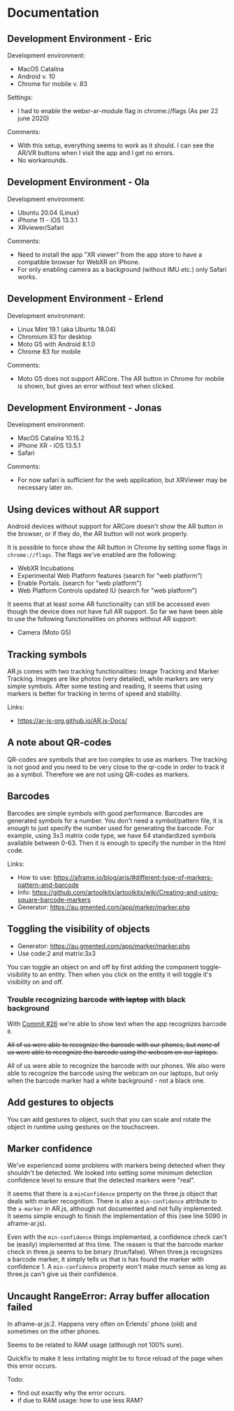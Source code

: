# Documentation

## Development Environment - Eric
Development environment:
* MacOS Catalina
* Android v. 10
* Chrome for mobile v. 83

Settings:
* I had to enable the webxr-ar-module flag in chrome://flags (As per 22 june 2020)

Comments:
* With this setup, everything seems to work as it should. I can see the AR/VR buttons when I visit the app and I get no errors.
* No workarounds.

## Development Environment - Ola
Development environment:
* Ubuntu 20.04 (Linux)
* iPhone 11 - iOS 13.3.1
* XRviewer/Safari

Comments:
* Need to install the app "XR viewer" from the app store to have a compatible browser for WebXR on iPhone.
* For only enabling camera as a background (without IMU etc.) only Safari works.

## Development Environment - Erlend
Development environment:
* Linux Mint 19.1 (aka Ubuntu 18.04)
* Chromium 83 for desktop
* Moto G5 with Android 8.1.0
* Chrome 83 for mobile

Comments:
* Moto G5 does not support ARCore. The AR button in Chrome for mobile is shown, but gives an error without text when clicked.

## Development Environment - Jonas
Development environment:
* MacOS Catalina 10.15.2
* iPhone XR - iOS 13.5.1
* Safari

Comments:
* For now safari is sufficient for the web application, but XRViewer may be necessary later on.

## Using devices without AR support

Android devices without support for ARCore doesn't show the AR button in the browser,
or if they do, the AR button will not work properly.

It is possible to force show the AR button in Chrome by setting some flags in `chrome://flags`.
The flags we've enabled are the following:
* WebXR Incubations
* Experimental Web Platform features (search for "web platform")
* Enable Portals. (search for "web platform")
* Web Platform Controls updated IU (search for "web platform")

It seems that at least some AR functionality can still be accessed even though the device does not have full AR support.
So far we have been able to use the following functionalities on phones without AR support:

* Camera (Moto G5)

## Tracking symbols
AR.js comes with two tracking functionalities: Image Tracking and Marker Tracking. Images are like photos (very detailed), while markers are very simple symbols. After some testing and reading, it seems that using markers is better for tracking in terms of speed and stability.

Links:
* https://ar-js-org.github.io/AR.js-Docs/

## A note about QR-codes
QR-codes are symbols that are too complex to use as markers. The tracking is not good and you need to be very close to the qr-code in order to track it as a symbol. Therefore we are not using QR-codes as markers.

## Barcodes
Barcodes are simple symbols with good performance. Barcodes are generated symbols for a number. You don't need a symbol/pattern file, it is enough to just specify the number used for generating the barcode. For example, using 3x3 matrix code type, we have 64 standardized symbols available between 0-63. Then it is enough to specify the number in the html code.

Links:
* How to use: https://aframe.io/blog/arjs/#different-type-of-markers-pattern-and-barcode
* Info: https://github.com/artoolkitx/artoolkitx/wiki/Creating-and-using-square-barcode-markers
* Generator: https://au.gmented.com/app/marker/marker.php


## Toggling the visibility of objects
* Generator: https://au.gmented.com/app/marker/marker.php
* Use code:2 and matrix:3x3

You can toggle an object on and off by first adding the component toggle-visibility to an entity. Then when you click on the entity it will toggle it's visibility on and off.

### Trouble recognizing barcode ~~with laptop~~ with black background
With [Commit #26](https://github.com/equinor/eit-web-ar/commit/3c82867d0a231d38d44d794825fe564e65f36a39) we're able to show text when the app recognizes barcode `0`.

~~All of us were able to recognize the barcode with our phones, but none of us were able to recognize the barcode using the webcam on our laptops.~~

All of us were able to recognize the barcode with our phones. We also were able to recognize the barcode using the webcam on our laptops,
but only when the barcode marker had a white background - not a black one.

## Add gestures to objects

You can add gestures to object, such that you can scale and rotate the object in runtime using gestures on the touchscreen.

## Marker confidence

We've experienced some problems with markers being detected when they shouldn't be detected.
We looked into setting some minimum detection confidence level to ensure that the detected markers were "real".

It seems that there is a `minConfidence` property on the three.js object that deals with marker recognition.
There is also a `min-confidence` attribute to the `a-marker` in AR.js, although not documented and not fully implemented.
It seems simple enough to finish the implementation of this (see line 5090 in aframe-ar.js).

Even with the `min-confidence` things implemented, a confidence check can't be (easily) implemented at this time.
The reasen is that the barcode marker check in three.js seems to be binary (true/false).
When three.js recognizes a barcode marker, it simply tells us that is has found the marker with confidence 1.
A `min-confidence` property won't make much sense as long as three.js can't give us their confidence.

## Uncaught RangeError: Array buffer allocation failed
In aframe-ar.js:2. Happens very often on Erlends' phone (old) and sometimes on the other phones.

Seems to be related to RAM usage (although not 100% sure).

Quickfix to make it less irritating might be to force reload of the page when this error occurs.

Todo:
* find out exactly why the error occurs.
* if due to RAM usage: how to use less RAM?
